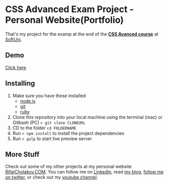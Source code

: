 # CSS Advanced Exam Project - Personal Website(Portfolio)
That's my project for the examp at the end of the [**CSS Avanced course**](https://softuni.bg/trainings/2183/css-advanced-november_2018) at [SoftUni](https://www.softuni.bg/).

## Demo
<a href="https://rifatcholakov.github.io/CSS-Advanced//" target="_blank">Click here</a>
## Installing
1. Make sure you have these installed
	- [node.js](http://nodejs.org/)
	- [git](http://git-scm.com/)
	- [ruby](http://gulpjs.com/)
2. Clone this repository into your local machine using the terminal (mac) or Gitbash (PC) `> git clone CLONEURL`
3. CD to the folder `cd FOLDERNAME`
4. Run `> npm install` to install the project dependencies
5. Run `> gulp` to start live preview server

## More Stuff
Check out some of my other projects at my personal website [RifatCholakov.COM](https://www.rifatcholakov.com/portfolio). You can follow me on [LinkedIn](https://www.linkedin.com/in/rifatcholakov/), read [my blog](https://rifatcholakov.com/blog), [follow me on twitter](https://twitter.com/rifatcholakov), or check out my [youtube channel](https://youtube.com/winofficially).
